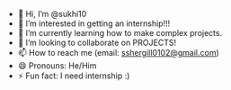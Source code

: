 - 👋 Hi, I’m @sukhi10
- 👀 I’m interested in getting an internship!!!
- 🌱 I’m currently learning how to make complex projects. 
- 💞️ I’m looking to collaborate on PROJECTS!
- 📫 How to reach me (email: sshergill0102@gmail.com) 
- 😄 Pronouns: He/Him
- ⚡ Fun fact: I need internship :) 

<!---
sukhi10/sukhi10 is a ✨ special ✨ repository because its `README.md` (this file) appears on your GitHub profile.
You can click the Preview link to take a look at your changes.
--->
